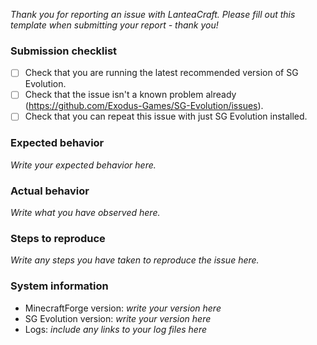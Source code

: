 *Thank you for reporting an issue with LanteaCraft. Please fill out this template when submitting your report - thank you!*

### Submission checklist

- [ ] Check that you are running the latest recommended version of SG Evolution.
- [ ] Check that the issue isn't a known problem already (https://github.com/Exodus-Games/SG-Evolution/issues).
- [ ] Check that you can repeat this issue with just SG Evolution installed.

### Expected behavior

*Write your expected behavior here.*

### Actual behavior

*Write what you have observed here.*

### Steps to reproduce

*Write any steps you have taken to reproduce the issue here.*

### System information

- MinecraftForge version: *write your version here*
- SG Evolution version: *write your version here*
- Logs: *include any links to your log files here*